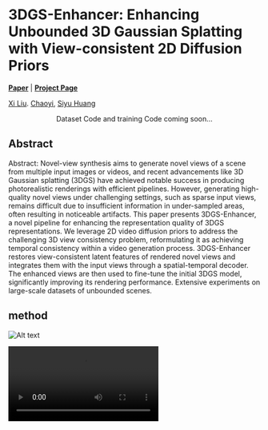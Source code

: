 # 3DGS-Enhancer: Enhancing Unbounded 3D Gaussian Splatting with View-consistent 2D Diffusion Priors

[**Paper**]() | [**Project Page**](https://xiliu8006.github.io/3DGS-Enhancer-project/)

[Xi Liu](https://xiliu8006.github.io/). [Chaoyi](), [Siyu Huang](https://siyuhuang.github.io/#)

<p align="center"> Dataset Code and training Code coming soon...</p>

## Abstract
Abstract: Novel-view synthesis aims to generate novel views of a scene from multiple input images or videos, and recent advancements like 3D Gaussian splatting (3DGS) have achieved notable success in producing photorealistic renderings with efficient pipelines. However, generating high-quality novel views under challenging settings, such as sparse input views, remains difficult due to insufficient information in under-sampled areas, often resulting in noticeable artifacts. This paper presents 3DGS-Enhancer, a novel pipeline for enhancing the representation quality of 3DGS representations. We leverage 2D video diffusion priors to address the challenging 3D view consistency problem, reformulating it as achieving temporal consistency within a video generation process. 3DGS-Enhancer restores view-consistent latent features of rendered novel views and integrates them with the input views through a spatial-temporal decoder. The enhanced views are then used to fine-tune the initial 3DGS model, significantly improving its rendering performance. Extensive experiments on large-scale datasets of unbounded scenes.

## method
![Alt text](./assets/your-image.jpg)

<video controls>
  <source src="./assets/3DGS-Enhancer.mp4" type="video/mp4">
  Your browser does not support the video tag.
</video>
